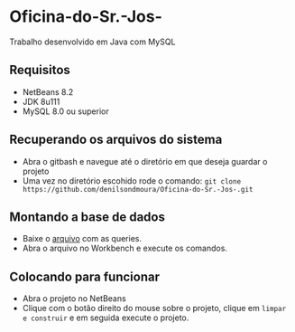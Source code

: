 # Oficina-do-Sr.-Jos-
Trabalho desenvolvido em Java com MySQL

## Requisitos
- NetBeans 8.2
- JDK 8u111 
- MySQL 8.0 ou superior

## Recuperando os arquivos do sistema
- Abra o gitbash e navegue até o diretório em que deseja guardar o projeto
- Uma vez no diretório escohido rode o comando: `git clone https://github.com/denilsondmoura/Oficina-do-Sr.-Jos-.git`
  
## Montando a base de dados
- Baixe o [arquivo](https://drive.google.com/open?id=1hXUq0GwyXR2_bNrA3CHWeQYKteGmsOox) com as queries.
- Abra o arquivo no Workbench e execute os comandos.

## Colocando para funcionar
- Abra o projeto no NetBeans
- Clique com o botão direito do mouse sobre o projeto, clique em `limpar e construir` e em seguida execute o projeto.
